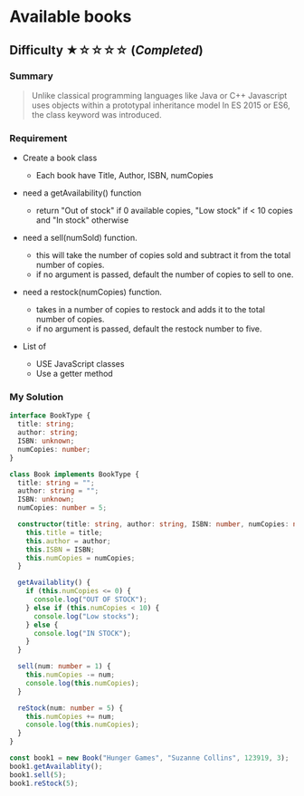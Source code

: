 # Available books

## Difficulty ★☆☆☆☆ (_Completed_)

### Summary

> Unlike classical programming languages like Java or C++
> Javascript uses objects within a prototypal inheritance model
> In ES 2015 or ES6, the class keyword was introduced.

### Requirement

- Create a book class

  - Each book have Title, Author, ISBN, numCopies

- need a getAvailability() function

  - return "Out of stock" if 0 available copies, "Low stock" if < 10 copies and "In stock" otherwise

- need a sell(numSold) function.

  - this will take the number of copies sold and subtract it from the total number of copies.
  - if no argument is passed, default the number of copies to sell to one.

- need a restock(numCopies) function.

  - takes in a number of copies to restock and adds it to the total number of copies.
  - if no argument is passed, default the restock number to five.

- List of
  - USE JavaScript classes
  - Use a getter method

### My Solution

```typescript
interface BookType {
  title: string;
  author: string;
  ISBN: unknown;
  numCopies: number;
}

class Book implements BookType {
  title: string = "";
  author: string = "";
  ISBN: unknown;
  numCopies: number = 5;

  constructor(title: string, author: string, ISBN: number, numCopies: number) {
    this.title = title;
    this.author = author;
    this.ISBN = ISBN;
    this.numCopies = numCopies;
  }

  getAvailablity() {
    if (this.numCopies <= 0) {
      console.log("OUT OF STOCK");
    } else if (this.numCopies < 10) {
      console.log("Low stocks");
    } else {
      console.log("IN STOCK");
    }
  }

  sell(num: number = 1) {
    this.numCopies -= num;
    console.log(this.numCopies);
  }

  reStock(num: number = 5) {
    this.numCopies += num;
    console.log(this.numCopies);
  }
}

const book1 = new Book("Hunger Games", "Suzanne Collins", 123919, 3);
book1.getAvailablity();
book1.sell(5);
book1.reStock(5);
```
